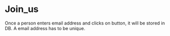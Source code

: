 # Join_us
Once a person enters email address and clicks on button, it will be stored in DB. A email address has to be unique.
